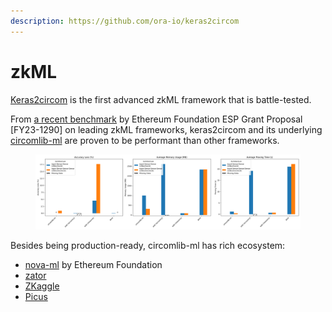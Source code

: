 ```yaml
---
description: https://github.com/ora-io/keras2circom
---
```


# zkML

[Keras2circom](https://github.com/ora-io/keras2circom) is the first advanced zkML framework that is battle-tested.

From [a recent benchmark](https://hackmd.io/\_vrpMIusSEaROYUU7-Shaw) by Ethereum Foundation ESP Grant Proposal \[FY23-1290] on leading zkML frameworks, keras2circom and its underlying [circomlib-ml](https://github.com/socathie/circomlib-ml) are proven to be performant than other frameworks.

<figure><img src="../.gitbook/assets/GIf182hakAA_XG4.png" alt=""><figcaption></figcaption></figure>

Besides being production-ready, circomlib-ml has rich ecosystem:

* [nova-ml](https://github.com/privacy-scaling-explorations/nova-ml) by Ethereum Foundation
* [zator](https://github.com/lyronctk/zator)
* [ZKaggle](https://github.com/z-kaggle/ZKaggle)
* [Picus](https://github.com/chyanju/Picus)
